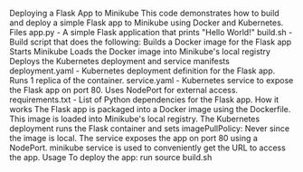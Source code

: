 Deploying a Flask App to Minikube
This code demonstrates how to build and deploy a simple Flask app to Minikube using Docker and Kubernetes.
Files
app.py - A simple Flask application that prints "Hello World!"
build.sh - Build script that does the following:
Builds a Docker image for the Flask app
Starts Minikube
Loads the Docker image into Minikube's local registry
Deploys the Kubernetes deployment and service manifests
deployment.yaml - Kubernetes deployment definition for the Flask app. Runs 1 replica of the container.
service.yaml - Kubernetes service to expose the Flask app on port 80. Uses NodePort for external access.
requirements.txt - List of Python dependencies for the Flask app.
How it works
The Flask app is packaged into a Docker image using the Dockerfile. This image is loaded into Minikube's local registry.
The Kubernetes deployment runs the Flask container and sets imagePullPolicy: Never since the image is local.
The service exposes the app on port 80 using a NodePort.
minikube service is used to conveniently get the URL to access the app.
Usage
To deploy the app:
run source build.sh